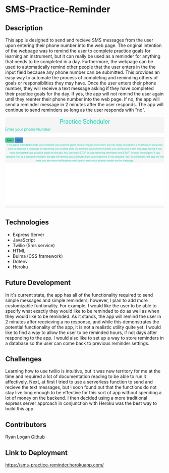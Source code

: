 # SMS-Practice-Reminder

## Description
This app is designed to send and recieve SMS messages from the user upon entering their phone number into the web page. The original intention of the webpage was to remind the user to complete practice goals for learning an instrument, but it can really be used as a reminder for anything that needs to be completed in a day. Furthermore, the webpage can be used to automatically remind other people that the user enters in the the input field because any phone number can be submitted. This provides an easy way to automate the process of completing and reminding others of goals or responsiblities they may have. Once the user enters their phone number, they will receive a text message asking if they have completed their practice goals for the day. If yes, the app will not remind the user again until they reenter their phone number into the web page. If no, the app will send a reminder message in 2 minutes after the user responds. The app will continue to send reminders so long as the user responds with "no".

![SMS](./SMS.png)

## Technologies 
* Express Server 
* JavaScript 
* Twilio (Sms service)
* HTML 
* Bulma (CSS framework)
* Dotenv 
* Heroku

## Future Development 
In it's current state, the app has all of the functionality required to send simple messages and simple reminders; however, I plan to add more customizable funtionality. For example, I would like the user to be able to specify what exactly they would like to be reminded to do as well as when they would like to be reminded. As it stands, the app will remind the user in 2 minutes after receieving a no response, and while this demonstrates the potential functionality of the app, it is not a realistic utility quite yet. I would like to find a way to allow the user to be reminded hours, if not days after responding to the app. I would also like to set up a way to store reminders in a database so the user can come back to previous reminder settings. 

## Challenges 
Learning how to use twilio is intuitive, but it was new territory for me at the time and required a lot of documentation reading to be able to run it affectively. Next, at first I tried to use a serverless function to send and recieve the text messages, but I soon found out that the functions do not stay live long enough to be effective for this sort of app without spending a lot of money on the backend. I then decided using a more traditional express server approach in conjunction with Heroku was the best way to build this app. 

## Contributors 
Ryan Logan 
[Github](https://github.com/ryelow94)

## Link to Deployment 
https://sms-practice-reminder.herokuapp.com/

